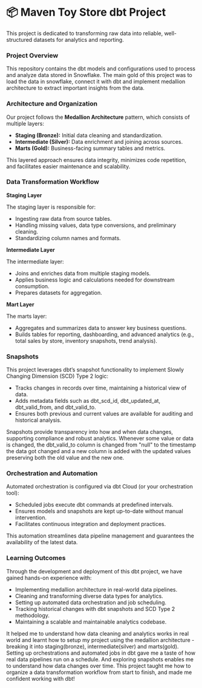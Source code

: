 # 📦 Maven Toy Store dbt Project

This project is dedicated to transforming raw data into reliable, well-structured datasets for analytics and reporting.

### Project Overview

This repository contains the dbt models and configurations used to process and analyze data stored in Snowflake. The main gold of this project was to load the data in snowflake, connect it with dbt and implement medallion architecture to extract important insights from the data. 

### Architecture and Organization

Our project follows the **Medallion Architecture** pattern, which consists of multiple layers:
- **Staging (Bronze):** Initial data cleaning and standardization.
- **Intermediate (Silver):** Data enrichment and joining across sources.
- **Marts (Gold):** Business-facing summary tables and metrics.

This layered approach ensures data integrity, minimizes code repetition, and facilitates easier maintenance and scalability.

### Data Transformation Workflow
**Staging Layer**

The staging layer is responsible for:
- Ingesting raw data from source tables.
- Handling missing values, data type conversions, and preliminary cleaning.
- Standardizing column names and formats.

**Intermediate Layer**

The intermediate layer:
- Joins and enriches data from multiple staging models.
- Applies business logic and calculations needed for downstream consumption.
- Prepares datasets for aggregation.

**Mart Layer**

The marts layer:
- Aggregates and summarizes data to answer key business questions.
- Builds tables for reporting, dashboarding, and advanced analytics (e.g., total sales by store, inventory snapshots, trend analysis).

### Snapshots

This project leverages dbt’s snapshot functionality to implement Slowly Changing Dimension (SCD) Type 2 logic:

- Tracks changes in records over time, maintaining a historical view of data.
- Adds metadata fields such as dbt_scd_id, dbt_updated_at, dbt_valid_from, and dbt_valid_to.
- Ensures both previous and current values are available for auditing and historical analysis.

Snapshots provide transparency into how and when data changes, supporting compliance and robust analytics. Whenever some value or data is changed, the dbt_valid_to column is changed from "null" to the timestamp the data got changed and a new column is added with the updated values preserving both the old value and the new one.

### Orchestration and Automation
Automated orchestration is configured via dbt Cloud (or your orchestration tool):
- Scheduled jobs execute dbt commands at predefined intervals.
- Ensures models and snapshots are kept up-to-date without manual intervention.
- Facilitates continuous integration and deployment practices.

This automation streamlines data pipeline management and guarantees the availability of the latest data.

### Learning Outcomes
Through the development and deployment of this dbt project, we have gained hands-on experience with:
- Implementing medallion architecture in real-world data pipelines.
- Cleaning and transforming diverse data types for analytics.
- Setting up automated data orchestration and job scheduling.
- Tracking historical changes with dbt snapshots and SCD Type 2 methodology.
- Maintaining a scalable and maintainable analytics codebase.

It helped me to understand how data cleaning and analytics works in real world and learnt how to setup my project using the medallion architecture - breaking it into staging(bronze), intermediate(silver) and marts(gold). Setting up orchestrations and automated jobs in dbt gave me a taste of how real data pipelines run on a schedule. And exploring snapshots enables me to understand how data changes over time. This project taught me how to organize a data transformation workflow from start to finish, and made me confident working with dbt!